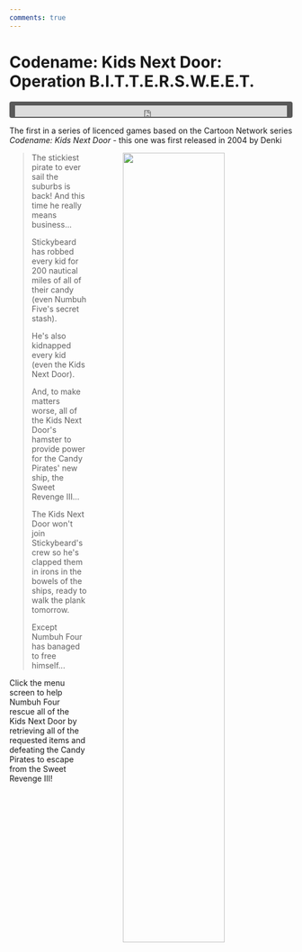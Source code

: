 ```yaml
---
comments: true
---
```


# Codename: Kids Next Door: Operation B.I.T.T.E.R.S.W.E.E.T.

<div style="background-color: #595959; padding-bottom: 2px; padding-top: 7px; padding-left: 10px; padding-right: 10px; margin-bottom: 5px; margin-top: 7px; border-radius: 4px">
<iframe width="100%" height="20" scrolling="no" frameborder="no" allow="autoplay" src="https://w.soundcloud.com/player/?url=https%3A//api.soundcloud.com/tracks/996817759&amp;color=000000&amp;inverse=true&amp;auto_play=true&amp;show_user=false"></iframe>
</div>

The first in a series of licenced games based on the Cartoon Network series *Codename: Kids Next Door* - this one was first released in 2004 by Denki

<a href="https://denki.co.uk/sky/cknd/app.html"><img src="/assets/img/menus/knd-bittersweet-menu.jpg" style="float: right; width: 60%; padding-left: 64px"></a>

<blockquote>
    <p>The stickiest pirate to ever sail the suburbs is back! And this time he really means business...</p>
    <p>Stickybeard has robbed every kid for 200 nautical miles of all of their candy (even Numbuh Five's secret stash).</p>
    <p>He's also kidnapped every kid (even the Kids Next Door).</p>
    <p>And, to make matters worse, all of the Kids Next Door's hamster to provide power for the Candy Pirates' new ship, the Sweet Revenge III...</p>
    <p>The Kids Next Door won't join Stickybeard's crew so he's clapped them in irons in the bowels of the ships, ready to walk the plank tomorrow.</p>
    <p>Except Numbuh Four has banaged to free himself...</p>
</blockquote>

Click the menu screen to help Numbuh Four rescue all of the Kids Next Door by retrieving all of the requested items and defeating the Candy Pirates to escape from the Sweet Revenge III!